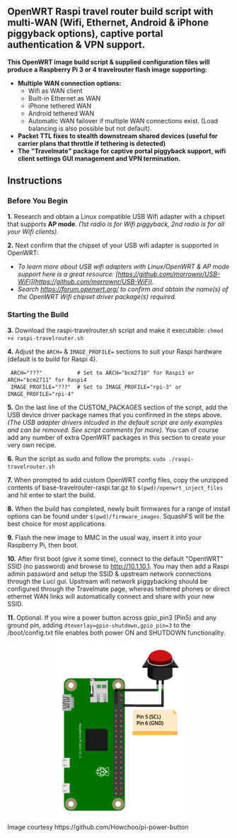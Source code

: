 ## OpenWRT Raspi travel router build script with multi-WAN (Wifi, Ethernet, Android & iPhone piggyback options), captive portal authentication & VPN support.

**This OpenWRT image build script & supplied configuration files will produce a Raspberry Pi 3 or 4 travelrouter flash image supporting:**
 - **Multiple WAN connection options:**
   - Wifi as WAN client
   - Built-in Ethernet as WAN
   - iPhone tethered WAN
   - Android tethered WAN
   - Automatic WAN failover if multiple WAN connections exist. (Load balancing is also possible but not default).
- **Packet TTL fixes to stealth downstream shared devices (useful for carrier plans that throttle if tethering is detected)**
- **The "Travelmate" package for captive portal piggyback support, wifi client settings GUI management and VPN termination.** 

## Instructions

### Before You Begin

**1.** Research and obtain a Linux compatible USB Wifi adapter with a chipset that supports **AP mode**. _(1st radio is for Wifi piggyback, 2nd radio is for all your Wifi clients)._

**2.** Next confirm that the chipset of your USB wifi adapter is supported in OpenWRT: 
- _To learn more about USB wifi adapters with Linux/OpenWRT & AP mode support here is a great resource: [https://github.com/morrownr/USB-WiFi](https://github.com/morrownr/USB-WiFi)._
- _Search https://forum.openwrt.org/ to confirm and obtain the name(s) of the OpenWRT Wifi chipset driver package(s) required._

### Starting the Build

**3.** Download the raspi-travelrouter.sh script and make it executable: `chmod +x raspi-travelrouter.sh`

**4.** Adjust the `ARCH=` & `IMAGE_PROFILE=` sections to suit your Raspi hardware (default is to build for Raspi 4).
   ```
    ARCH="???"           # Set to ARCH="bcm2710" for Raspi3 or ARCH="bcm2711" for Raspi4 
    IMAGE_PROFILE="???"  # Set to IMAGE_PROFILE="rpi-3" or IMAGE_PROFILE="rpi-4"
   ``` 
**5.** On the last line of the CUSTOM_PACKAGES section of the script, add the USB device driver package names that you confirmed in the steps above. _(The USB adapter drivers inlcuded in the default script are only examples and can be removed. See script comments for more)._ You can of course add any number of extra OpenWRT packages in this section to create your very own recipe.

**6.** Run the script as sudo and follow the prompts: `sudo ./raspi-travelrouter.sh`

**7.** When prompted to add custom OpenWRT config files, copy the unzipped contents of base-travelrouter-raspi.tar.gz to  `$(pwd)/openwrt_inject_files` and hit enter to start the build. 

**8.** When the build has completed, newly built firmwares for a range of install options can be found under `$(pwd)/firmware_images`. SquashFS will be the best choice for most applications.

**9.** Flash the new image to MMC in the usual way, insert it into your Raspberry Pi, then boot.

**10.** After first boot (give it some time), connect to the default "OpentWRT" SSID (no password) and browse to http://10.1.10.1. You may then add a Raspi admin password and setup the SSID & upstream network connections through the Luci gui. Upstream wifi network piggybacking should be configured through the Travelmate page, whereas tethered phones or direct ethernet WAN links will automatically connect and share with your new SSID.

**11.** Optional. If you wire a power button across gpio_pin3 (Pin5) and any ground pin, adding `dtoverlay=gpio-shutdown,gpio_pin=3` to the /boot/config.txt file enables both power ON and SHUTDOWN functionality.

<p align="center">
  <img src="https://github.com/itiligent/OpenWRT-Raspi-TravelRouter/blob/main/RaspiPwrButton.PNG" alt="Screenshot" width="300">
</p>
Image courtesy https://github.com/Howchoo/pi-power-button

